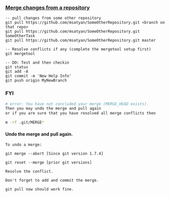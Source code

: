 

### [Merge changes from a repository](https://www.atlassian.com/git/tutorials/git-merge)
```
-- pull changes from some other repository
git pull https://github.com/msatyan/SomeOtherRepository.git <branch on that repo>
git pull https://github.com/msatyan/SomeOtherRepository.git SomeOtherTask
git pull https://github.com/msatyan/SomeOtherRepository.git master

-- Resolve conflicts if any (complete the mergetool setup first)
git mergetool

-- DO: Test and then checkin
git status
git add -A
git commit -m 'New Help Info'
git push origin MyNewBranch
```




### FYI
```bash
# error: You have not concluded your merge (MERGE_HEAD exists).
Then you may undo the merge and pull again
or if you are sure that you have resolved all merge conflicts then

m -rf .git/MERGE*
```


#### Undo the merge and pull again.
```
To undo a merge:

git merge --abort [Since git version 1.7.4]

git reset --merge [prior git versions]

Resolve the conflict.

Don't forget to add and commit the merge.

git pull now should work fine.
```